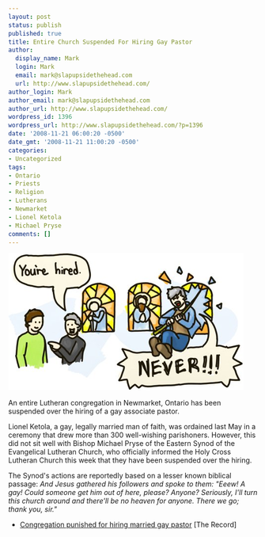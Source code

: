 ```yaml
---
layout: post
status: publish
published: true
title: Entire Church Suspended For Hiring Gay Pastor
author:
  display_name: Mark
  login: Mark
  email: mark@slapupsidethehead.com
  url: http://www.slapupsidethehead.com/
author_login: Mark
author_email: mark@slapupsidethehead.com
author_url: http://www.slapupsidethehead.com/
wordpress_id: 1396
wordpress_url: http://www.slapupsidethehead.com/?p=1396
date: '2008-11-21 06:00:20 -0500'
date_gmt: '2008-11-21 11:00:20 -0500'
categories:
- Uncategorized
tags:
- Ontario
- Priests
- Religion
- Lutherans
- Newmarket
- Lionel Ketola
- Michael Pryse
comments: []
---
```

![](/wp-content/media/2008/11/new-pastor.jpg "Jesus did this once.")

An entire Lutheran congregation in Newmarket, Ontario has been suspended over the hiring of a gay associate pastor.

Lionel Ketola, a gay, legally married man of faith, was ordained last May in a ceremony that drew more than 300 well-wishing parishoners. However, this did not sit well with Bishop Michael Pryse of the Eastern Synod of the Evangelical Lutheran Church, who officially informed the Holy Cross Lutheran Church this week that they have been suspended over the hiring.

The Synod's actions are reportedly based on a lesser known biblical passage: _And Jesus gathered his followers and spoke to them: "Eeew! A gay! Could someone get him out of here, please? Anyone? Seriously, I'll turn this church around and there'll be no heaven for anyone. There we go; thank you, sir."_

- [Congregation punished for hiring married gay pastor](http://news.therecord.com/News/Local/article/446380) [The Record]
